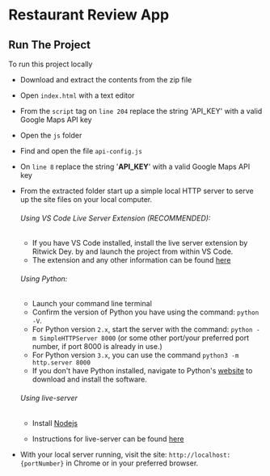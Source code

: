 # Restaurant Review App

## Run The Project

To run this project locally

- Download and extract the contents from the zip file

- Open `index.html` with a text editor

- From the `script` tag on `line 204` replace the string 'API_KEY' with a valid Google Maps API key

- Open the `js` folder

- Find and open the file `api-config.js`

- On `line 8` replace the string '**API_KEY**' with a valid Google Maps API key

- From the extracted folder start up a simple local HTTP server to serve up the site files on your local computer.
  
  ###### Using VS Code Live Server Extension (RECOMMENDED):
  
  - If you have VS Code installed, install the live server extension
    by Ritwick Dey.
    by and launch the project from within VS Code.
  - The extension and any other information can be found
    [here](https://marketplace.visualstudio.com/items?itemName=ritwickdey.LiveServer)
  
  ###### Using Python:
  
  - Launch your command line terminal
  - Confirm the version of Python you have using the command: `python -V`.
  - For Python version `2.x`, start the server with the command:
    `python -m SimpleHTTPServer 8000` (or some other port/your
    preferred port number, if
    port 8000 is already in use.)
  - For Python version `3.x`, you can use the command `python3 -m http.server 8000`
  - If you don't have Python installed, navigate to Python's [website](https://www.python.org/) to download and install the software.
  
  ###### Using live-server
  
  - Install [Nodejs](https://nodejs.org)
  
  - Instructions for live-server can be found [here](https://www.npmjs.com/package/live-server)

- With your local server running, visit the site: `http://localhost:{portNumber}` in Chrome or in your preferred browser.
